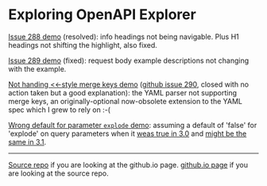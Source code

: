 # Exploring OpenAPI Explorer

[Issue 288 demo](288) (resolved):  info headings not being navigable.  Plus H1 headings not shifting the highlight, also fixed.

[Issue 289 demo](289) (fixed):  request body example descriptions not changing with the example.

[Not handing <<-style merge keys demo](mergekey) ([github issue
290](https://github.com/Authress-Engineering/openapi-explorer/issues/290), closed with no action
taken but a good explanation): the YAML parser not supporting merge keys, an originally-optional
now-obsolete extension to the YAML spec which I grew to rely on :-(

[Wrong default for parameter `explode` demo](explode): assuming a default of 'false' for 'explode'
on query parameters when it [weas true in
3.0](https://swagger.io/docs/specification/v3_0/serialization/#query-parameters) and [might be the
same in 3.1](https://swagger.io/specification/#parameter-object).

<hr/>

[Source repo](https://github.com/andrewdonkin/oae) if you are
looking at the github.io page.
[github.io page](https://andrewdonkin.github.io/oae/) if you are
looking at the source repo.


